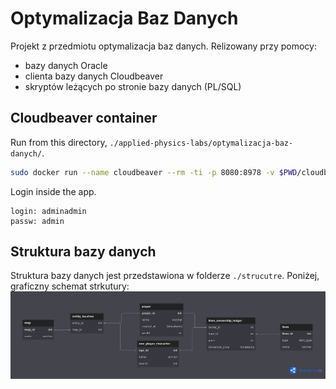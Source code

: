 # Optymalizacja Baz Danych

Projekt z przedmiotu optymalizacja baz danych. Relizowany przy pomocy:
* bazy danych Oracle
* clienta bazy danych Cloudbeaver
* skryptów leżących po stronie bazy danych (PL/SQL)

## Cloudbeaver container
Run from this directory, `./applied-physics-labs/optymalizacja-baz-danych/`.
```bash
sudo docker run --name cloudbeaver --rm -ti -p 8080:8978 -v $PWD/cloudbeaver:/opt/cloudbeaver/workspace dbeaver/cloudbeaver:23.0.0
```
Login inside the app.
```text
login: adminadmin
passw: admin
```

## Struktura bazy danych
Struktura bazy danych jest przedstawiona w folderze `./strucutre`.
Poniżej, graficzny schemat strkutury:
![strucutre-image](./structure/mmo-backbone.png)

